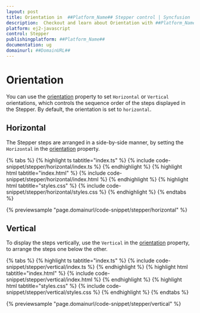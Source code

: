 ```yaml
---
layout: post
title: Orientation in  ##Platform_Name## Stepper control | Syncfusion
description:  Checkout and learn about Orientation with ##Platform_Name## Stepper control of Syncfusion Essential JS 2 and more details.
platform: ej2-javascript
control: Stepper
publishingplatform: ##Platform_Name##
documentation: ug
domainurl: ##DomainURL##
---
```


# Orientation

You can use the [orientation](https://ej2.syncfusion.com/documentation/api/stepper#orientation) property to set `Horizontal` or `Vertical` orientations, which controls the sequence order of the steps displayed in the Stepper. By default, the orientation is set to `horizontal`.

## Horizontal

The Stepper steps are arranged in a side-by-side manner, by setting the `Horizontal` in the [orientation](https://ej2.syncfusion.com/documentation/api/stepper#orientation) property.

{% tabs %}
{% highlight ts tabtitle="index.ts" %}
{% include code-snippet/stepper/horizontal/index.ts %}
{% endhighlight %}
{% highlight html tabtitle="index.html" %}
{% include code-snippet/stepper/horizontal/index.html %}
{% endhighlight %}
{% highlight html tabtitle="styles.css" %}
{% include code-snippet/stepper/horizontal/styles.css %}
{% endhighlight %}
{% endtabs %}

{% previewsample "page.domainurl/code-snippet/stepper/horizontal" %}

## Vertical

To display the steps vertically, use the `Vertical` in the [orientation](https://ej2.syncfusion.com/documentation/api/stepper#orientation) property, to arrange the steps one below the other.

{% tabs %}
{% highlight ts tabtitle="index.ts" %}
{% include code-snippet/stepper/vertical/index.ts %}
{% endhighlight %}
{% highlight html tabtitle="index.html" %}
{% include code-snippet/stepper/vertical/index.html %}
{% endhighlight %}
{% highlight html tabtitle="styles.css" %}
{% include code-snippet/stepper/vertical/styles.css %}
{% endhighlight %}
{% endtabs %}

{% previewsample "page.domainurl/code-snippet/stepper/vertical" %}